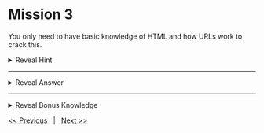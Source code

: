 # Mission 3

You only need to have basic knowledge of HTML and how URLs work to crack this. 

<details>
  <summary> Reveal Hint </summary>
  
  **Hint:** Take a closer look at the elements of the HTML form.
  
</details>

---

<details>
  <summary> Reveal Answer </summary>
  
  **Answer:** You can see that there is a hidden child element of the form. The value of this hidden element shows the path to the password file.

  <details>
  <summary>Reveal for Dummies</summary>

  **For Dummies:** You can access the password file using this url 'https://hackthissite.org/missions/basic/3/password.php'.

  </details>
  
</details>

---

<details>
  <summary> Reveal Bonus Knowledge </summary>

  **Bonus Knowledge:** You can also find out this hidden file by monitoring the network traffic.

  In the Developer tools, go to the Network section. Then, type in any password in the form and click submit button. You can see that an extra data is sent along with the password when the browser made a request to index.php.

</details>

[<< Previous](../Mission%202/) &nbsp;&nbsp;|&nbsp;&nbsp; [Next >>](../Mission%204/)
